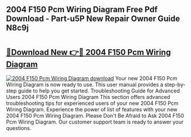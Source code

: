 ## 2004 F150 Pcm Wiring Diagram Free Pdf Download - Part-u5P New Repair Owner Guide N8c9j

# <h2><a href="http://dflexz.blite.top/?on=2004+F150+Pcm+Wiring+Diagram">🔗Download New 👉🔴 2004 F150 Pcm Wiring Diagram</a></h2>

[![2004 F150 Pcm Wiring Diagram download](https://i.imgur.com/lujVjoI.png)](http://dflexz.blite.top/?on=2004+F150+Pcm+Wiring+Diagram)
Your new 2004 F150 Pcm Wiring Diagram is now ready to use. This user manual provides a step-by-step guide to help you get started. Troubleshooting Guide for Advanced Users 2004 F150 Pcm Wiring Diagram This section offers advanced troubleshooting tips for experienced users of your new 2004 F150 Pcm Wiring Diagram. Experience the power of list of features with your new 2004 F150 Pcm Wiring Diagram. Please Don't Be Afraid to Ask 2004 F150 Pcm Wiring Diagram. Our customer support team is ready to answer your questions.
